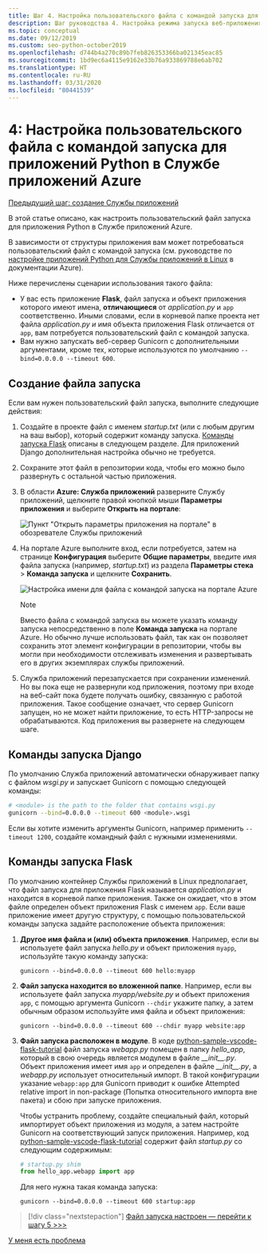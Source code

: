 ```yaml
---
title: Шаг 4. Настройка пользовательского файла с командой запуска для приложений Python в Службе приложений Azure в Linux
description: Шаг руководства 4. Настройка режима запуска веб-приложения в Службе приложений
ms.topic: conceptual
ms.date: 09/12/2019
ms.custom: seo-python-october2019
ms.openlocfilehash: d744b4a270c89b7feb826353366ba021345eac85
ms.sourcegitcommit: 1bd9ec6a4115e9162e33b76a933869788e6ab702
ms.translationtype: HT
ms.contentlocale: ru-RU
ms.lasthandoff: 03/31/2020
ms.locfileid: "80441539"
---
```

# <a name="4-configure-a-custom-startup-file-for-python-apps-on-azure-app-service"></a>4: Настройка пользовательского файла с командой запуска для приложений Python в Службе приложений Azure

[Предыдущий шаг: создание Службы приложений](tutorial-deploy-app-service-on-linux-03.md)

В этой статье описано, как настроить пользовательский файл запуска для приложения Python в Службе приложений Azure.

В зависимости от структуры приложения вам может потребоваться пользовательский файл с командой запуска (см. руководстве по [настройке приложений Python для Службы приложений в Linux](https://docs.microsoft.com/azure/app-service/containers/how-to-configure-python) в документации Azure).

Ниже перечислены сценарии использования такого файла:

- У вас есть приложение **Flask**, файл запуска и объект приложения которого имеют имена, **отличающиеся** от *application.py* и `app` соответственно. Иными словами, если в корневой папке проекта нет файла *application.py* *и* имя объекта приложения Flask отличается от `app`, вам потребуется пользовательский файл с командой запуска.
- Вам нужно запускать веб-сервер Gunicorn с дополнительными аргументами, кроме тех, которые используются по умолчанию `--bind=0.0.0.0 --timeout 600`.

## <a name="create-a-startup-file"></a>Создание файла запуска

Если вам нужен пользовательский файл запуска, выполните следующие действия:

1. Создайте в проекте файл с именем *startup.txt* (или с любым другим на ваш выбор), который содержит команду запуска. [Команды запуска Flask](#flask-startup-commands) описаны в следующем разделе. Для приложений Django дополнительная настройка обычно не требуется.

1. Сохраните этот файл в репозитории кода, чтобы его можно было развернуть с остальной частью приложения.

1. В области **Azure: Служба приложений** разверните Службу приложений, щелкните правой кнопкой мыши **Параметры приложения** и выберите **Открыть на портале**:

    ![Пункт "Открыть параметры приложения на портале" в обозревателе Службы приложений](media/deploy-azure/open-application-settings-in-portal-for-app-service.png)

1. На портале Azure выполните вход, если потребуется, затем на странице **Конфигурация** выберите **Общие параметры**, введите имя файла запуска (например, *startup.txt*) из раздела **Параметры стека** > **Команда запуска** и щелкните **Сохранить**.

    ![Настройка имени для файла с командой запуска на портале Azure](media/deploy-azure/enter-startup-file-for-app-service-in-the-azure-portal.png)

    > [!NOTE]
    > Вместо файла с командой запуска вы можете указать команду запуска непосредственно в поле **Команда запуска** на портале Azure. Но обычно лучше использовать файл, так как он позволяет сохранить этот элемент конфигурации в репозитории, чтобы вы могли при необходимости отслеживать изменения и развертывать его в других экземплярах службы приложений.

1. Служба приложений перезапускается при сохранении изменений. Но вы пока еще не развернули код приложения, поэтому при входе на веб-сайт пока будете получать ошибку, связанную с работой приложения. Такое сообщение означает, что сервер Gunicorn запущен, но не может найти приложение, то есть HTTP-запросы не обрабатываются. Код приложения вы развернете на следующем шаге.

## <a name="django-startup-commands"></a>Команды запуска Django

По умолчанию Служба приложений автоматически обнаруживает папку с файлом *wsgi.py* и запускает Gunicorn с помощью следующей команды:

```bash
# <module> is the path to the folder that contains wsgi.py
gunicorn --bind=0.0.0.0 --timeout 600 <module>.wsgi
```

Если вы хотите изменить аргументы Gunicorn, например применить `--timeout 1200`, создайте командный файл с нужными изменениями.

## <a name="flask-startup-commands"></a>Команды запуска Flask

По умолчанию контейнер Службы приложений в Linux предполагает, что файл запуска для приложения Flask называется *application.py* и находится в корневой папке приложения. Также он ожидает, что в этом файле определен объект приложения Flask с именем `app`. Если ваше приложение имеет другую структуру, с помощью пользовательской команды запуска задайте расположение объекта приложения:

1. **Другое имя файла и (или) объекта приложения**. Например, если вы используете файл запуска *hello.py* и объект приложения `myapp`, используйте такую команду запуска:

    ```text
    gunicorn --bind=0.0.0.0 --timeout 600 hello:myapp
    ```

1. **Файл запуска находится во вложенной папке**. Например, если вы используете файл запуска *myapp/website.py* и объект приложения `app`, с помощью аргумента Gunicorn `--chdir` укажите папку, а затем обычным образом используйте имя файла и объект приложения:

    ```text
    gunicorn --bind=0.0.0.0 --timeout 600 --chdir myapp website:app
    ```

1. **Файл запуска расположен в модуле**. В коде [python-sample-vscode-flask-tutorial](https://github.com/Microsoft/python-sample-vscode-flask-tutorial) файл запуска *webapp.py* помещен в папку *hello_app*, который в свою очередь является модулем в файле *\_\_init\_\_.py*. Объект приложения имеет имя `app` и определен в файле *\_\_init\_\_.py*, а *webapp.py* использует относительный импорт. В такой конфигурации указание `webapp:app` для Gunicorn приводит к ошибке Attempted relative import in non-package (Попытка относительного импорта вне пакета) и сбою при запуске приложения.

    Чтобы устранить проблему, создайте специальный файл, который импортирует объект приложения из модуля, а затем настройте Gunicorn на соответствующий запуск приложения. Например, код [python-sample-vscode-flask-tutorial](https://github.com/Microsoft/python-sample-vscode-flask-tutorial) содержит файл *startup.py* со следующим содержимым:

    ```python
    # startup.py shim
    from hello_app.webapp import app
    ```

    Для него нужна такая команда запуска:

    ```text
    gunicorn --bind=0.0.0.0 --timeout 600 startup:app
    ```

> [!div class="nextstepaction"]
> [Файл запуска настроен — перейти к шагу 5 >>>](tutorial-deploy-app-service-on-linux-05.md)

[У меня есть проблема](https://www.research.net/r/PWZWZ52?tutorial=vscode-appservice-python&step=04-startup-command)
